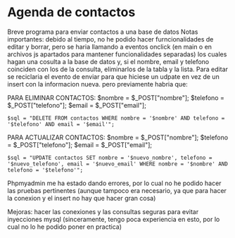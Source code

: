 # Agenda de contactos
Breve programa para enviar contactos a una base de datos
Notas importantes: debido al tiempo, no he podido hacer furncionalidades de editar y borrar, pero se haria llamando a eventos onclick (en main o en archivos js apartados para mantener funcionalidades separadas) los cuales hagan una cosulta a la base de datos y, si el nombre, email y telefono coinciden con los de la consulta, eliminarlos de la tabla y la lista. Para editar se reciclaria el evento de enviar para que hiciese un udpate en vez de un insert con la informacion nueva. pero previamente habria que:

PARA ELIMINAR CONTACTOS: 
    $nombre = $_POST["nombre"];
    $telefono = $_POST["telefono"];
    $email = $_POST["email"];

    $sql = "DELETE FROM contactos WHERE nombre = '$nombre' AND telefono = '$telefono' AND email = '$email'";
    
PARA ACTUALIZAR CONTACTOS:
    $nombre = $_POST["nombre"];
    $telefono = $_POST["telefono"];
    $email = $_POST["email"];

    $sql = "UPDATE contactos SET nombre = '$nuevo_nombre', telefono = '$nuevo_telefono', email = '$nuevo_email' WHERE nombre = '$nombre' AND telefono = '$telefono'";

Phpmyadmin me ha estado dando errores, por lo cual no he podido hacer las pruebas pertinentes (aunque tampoco era necesario, ya que para hacer la conexion y el insert no hay que hacer gran cosa)

Mejoras: hacer las conexiones y las consultas seguras para evitar inyecciones mysql (sinceramente, tengo poca experiencia en esto, por lo cual no lo he podido poner en practica)
